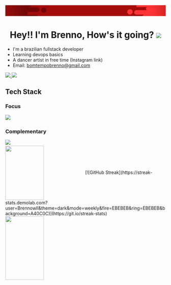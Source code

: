 <img src="https://github.com/Brennowll/Brennowll/blob/main/images/RedBanner.png">

<h1 align="center">
  Hey!! I'm Brenno, How's it going? 
  <img height="40" src="https://emoji.gg/assets/emoji/7333-parrotdance.gif">
</h1>

- I'm a brazilian fullstack developer
- Learning devops basics
- A dancer artist in free time (Instagram link)
- Email: bomtempobrenno@gmail.com



<a href="https://www.linkedin.com/in/brenno-bomtempo/">
  <img src="https://skillicons.dev/icons?i=linkedin&perline=14" />
</a>
<a href="https://www.instagram.com/brennowll/">
  <img src="https://skillicons.dev/icons?i=instagram&perline=14" />
</a>

<h2>Tech Stack</h2>

<h3>Focus</h3>
<img src="https://skillicons.dev/icons?i=typescript,react,python,django&perline=14" />

<h3>Complementary</h3>
<img src="https://skillicons.dev/icons?i=tailwind,mysql,figma,aws,linux&perline=14" />

<div>
  <img  align="center" style="width:49%;height:170px" src="https://github-readme-streak-stats.herokuapp.com?user=Brennowll&theme=dark&border_radius=4.5&mode=weekly&background=A40C0C&border=EBEBEB&ring=EBEBEB&dates=EBEBEB7C&fire=EBEBEB" />
  [![GitHub Streak](https://streak-stats.demolab.com?user=Brennowll&theme=dark&mode=weekly&fire=EBEBEB&ring=EBEBEB&background=A40C0C)](https://git.io/streak-stats)
  <img  align="center" style="width:49%;height:200px"  src="https://github-readme-stats.anuraghazra1.vercel.app/api/top-langs/?username=Brennowll&border_radius=7&langs_count=2&bg_color=A40C0C&card_width=425&theme=dark&text_color=#EBEBEB"/>
</div>

